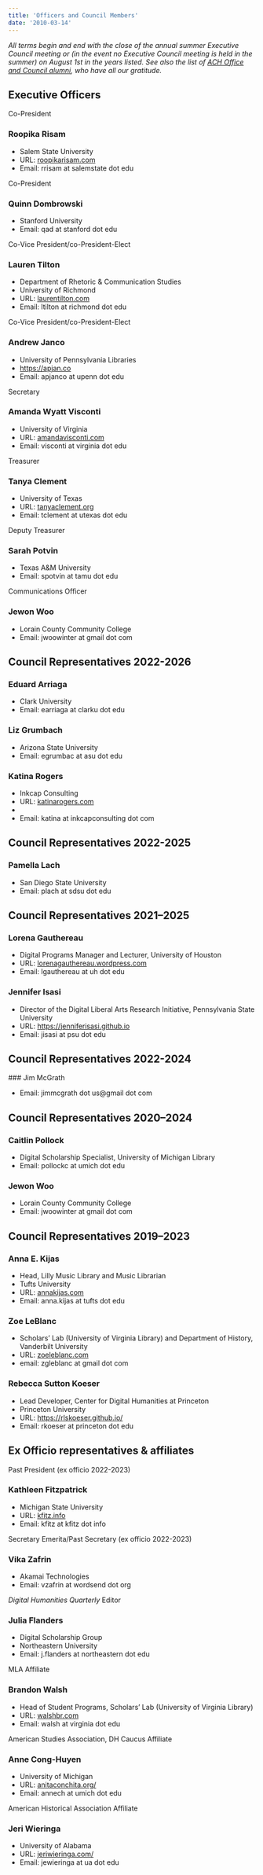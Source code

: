 ```yaml
---
title: 'Officers and Council Members'
date: '2010-03-14'
---
```

*All terms begin and end with the close of the annual summer Executive Council meeting or (in the event no Executive Council meeting is held in the summer) on August 1st in the years listed. See also the list of [ACH Office and Council alumni](http://ach.org/about-ach/officers/alumni/), who have all our gratitude.*

Executive Officers
------------------

Co-President

### Roopika Risam

- Salem State University
- URL: [roopikarisam.com](http://roopikarisam.com)
- Email: rrisam at salemstate dot edu

Co-President

### Quinn Dombrowski

- Stanford University
- Email: qad at stanford dot edu

Co-Vice President/co-President-Elect

### Lauren Tilton

- Department of Rhetoric &amp; Communication Studies
- University of Richmond
- URL: [laurentilton.com](http://laurentilton.com/)
- Email: ltilton at richmond dot edu

Co-Vice President/co-President-Elect

### Andrew Janco

- University of Pennsylvania Libraries
- <https://apjan.co>
- Email: apjanco at upenn dot edu

Secretary

### Amanda Wyatt Visconti

- University of Virginia
- URL: [amandavisconti.com](http://amandavisconti.com)
- Email: visconti at virginia dot edu

Treasurer

### Tanya Clement

- University of Texas
- URL: [tanyaclement.org](http://tanyaclement.org)
- Email: tclement at utexas dot edu

Deputy Treasurer

### Sarah Potvin

- Texas A&amp;M University
- Email: spotvin at tamu dot edu

Communications Officer

### Jewon Woo

- Lorain County Community College
- Email: jwoowinter at gmail dot com

Council Representatives 2022-2026
---------------------------------

### Eduard Arriaga

- Clark University
- Email: earriaga at clarku dot edu

### Liz Grumbach

- Arizona State University
- Email: egrumbac at asu dot edu

### Katina Rogers

- Inkcap Consulting
- URL: [katinarogers.com](katinarogers.co)
- 
- Email: katina at inkcapconsulting dot com

Council Representatives 2022-2025
---------------------------------

### Pamella Lach

- San Diego State University
- Email: plach at sdsu dot edu

Council Representatives 2021–2025
---------------------------------

### Lorena Gauthereau

- Digital Programs Manager and Lecturer, University of Houston
- URL: [lorenagauthereau.wordpress.com](https://lorenagauthereau.wordpress.com/)
- Email: lgauthereau at uh dot edu

### Jennifer Isasi

- Director of the Digital Liberal Arts Research Initiative, Pennsylvania State University
- URL: https://jenniferisasi.github.io
- Email: jisasi at psu dot edu

Council Representatives 2022-2024
---------------------------------

<div class="person"><div class="person">### Jim McGrath

- Email: jimmcgrath dot us@gmail dot com

Council Representatives 2020–2024
---------------------------------

### Caitlin Pollock

- Digital Scholarship Specialist, University of Michigan Library
- Email: pollockc at umich dot edu

### Jewon Woo

- Lorain County Community College
- Email: jwoowinter at gmail dot com

Council Representatives 2019–2023
---------------------------------

### Anna E. Kijas

- Head, Lilly Music Library and Music Librarian
- Tufts University
- URL: [annakijas.com](http://annakijas.com)
- Email: anna.kijas at tufts dot edu

### Zoe LeBlanc

- Scholars’ Lab (University of Virginia Library) and Department of History, Vanderbilt University
- URL: [zoeleblanc.com](http://zoeleblanc.com)
- email: zgleblanc at gmail dot com

### Rebecca Sutton Koeser

- Lead Developer, Center for Digital Humanities at Princeton
- Princeton University
- URL: <https://rlskoeser.github.io/>
- Email: rkoeser at princeton dot edu

Ex Officio representatives &amp; affiliates
-------------------------------------------

Past President (ex officio 2022-2023)

### Kathleen Fitzpatrick

- Michigan State University
- URL: [kfitz.info](http://kfitz.info)
- Email: kfitz at kfitz dot info

Secretary Emerita/Past Secretary (ex officio 2022-2023)

### Vika Zafrin

- Akamai Technologies
- Email: vzafrin at wordsend dot org

*Digital Humanities Quarterly* Editor

### Julia Flanders

- Digital Scholarship Group
- Northeastern University
- Email: j.flanders at northeastern dot edu

MLA Affiliate

### Brandon Walsh

- Head of Student Programs, Scholars’ Lab (University of Virginia Library)
- URL: [walshbr.com](http://walshbr.com)
- Email: walsh at virginia dot edu

American Studies Association, DH Caucus Affiliate

### Anne Cong-Huyen

- University of Michigan
- URL: [anitaconchita.org/](https://anitaconchita.org/)
- Email: annech at umich dot edu

American Historical Association Affiliate

### Jeri Wieringa

- University of Alabama
- URL: [jeriwieringa.com/](https://jeriwieringa.com/)
- Email: jewieringa at ua dot edu
